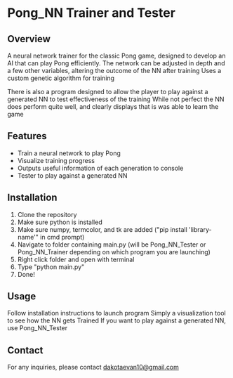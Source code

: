 # Pong_NN Trainer and Tester

## Overview

A neural network trainer for the classic Pong game, designed to develop an AI that can play Pong efficiently.
The network can be adjusted in depth and a few other variables, altering the outcome of the NN after training
Uses a custom genetic algorithm for training

There is also a program designed to allow the player to play against a generated NN to test effectiveness of the training
While not perfect the NN does perform quite well, and clearly displays that is was able to learn the game

## Features

- Train a neural network to play Pong
- Visualize training progress
- Outputs useful information of each generation to console
- Tester to play against a generated NN

## Installation

1. Clone the repository
2. Make sure python is installed
3. Make sure numpy, termcolor, and tk are added ("pip install 'library-name'" in cmd prompt)
4. Navigate to folder containing main.py (will be Pong_NN_Tester or Pong_NN_Trainer depending on which program you are launching)
5. Right click folder and open with terminal
6. Type "python main.py"
7. Done!

## Usage

Follow installation instructions to launch program
Simply a visualization tool to see how the NN gets Trained
If you want to play against a generated NN, use Pong_NN_Tester

## Contact

For any inquiries, please contact dakotaevan10@gmail.com
